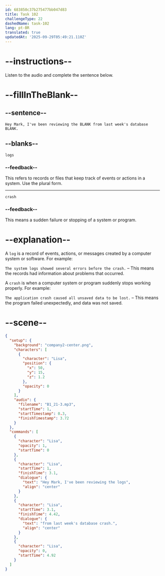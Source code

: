 ```yaml
---
id: 683850c37b275477bb047d83
title: Task 102
challengeType: 22
dashedName: task-102
lang: pt-BR
translated: true
updatedAt: '2025-09-29T05:49:21.110Z'
---
```


<!-- (Audio) Lisa: Hey Mark, I've been reviewing the logs from last week's database crash. -->

# --instructions--

Listen to the audio and complete the sentence below.

# --fillInTheBlank--

## --sentence--

`Hey Mark, I've been reviewing the BLANK from last week's database BLANK.`

## --blanks--

`logs`

### --feedback--

This refers to records or files that keep track of events or actions in a system. Use the plural form.

---

`crash`

### --feedback--

This means a sudden failure or stopping of a system or program.

# --explanation--

A `log` is a record of events, actions, or messages created by a computer system or software. For example:

`The system logs showed several errors before the crash.` – This means the records had information about problems that occurred.

A `crash` is when a computer system or program suddenly stops working properly. For example:

`The application crash caused all unsaved data to be lost.` – This means the program failed unexpectedly, and data was not saved.

# --scene--

```json
{
  "setup": {
    "background": "company2-center.png",
    "characters": [
      {
        "character": "Lisa",
        "position": {
          "x": 50,
          "y": 15,
          "z": 1.2
        },
        "opacity": 0
      }
    ],
    "audio": {
      "filename": "B1_21-3.mp3",
      "startTime": 1,
      "startTimestamp": 0.3,
      "finishTimestamp": 3.72
    }
  },
  "commands": [
    {
      "character": "Lisa",
      "opacity": 1,
      "startTime": 0
    },
    {
      "character": "Lisa",
      "startTime": 1,
      "finishTime": 3.1,
      "dialogue": {
        "text": "Hey Mark, I've been reviewing the logs",
        "align": "center"
      }
    },
    {
      "character": "Lisa",
      "startTime": 3.1,
      "finishTime": 4.42,
      "dialogue": {
        "text": "from last week's database crash.",
        "align": "center"
      }
    },
    {
      "character": "Lisa",
      "opacity": 0,
      "startTime": 4.92
    }
  ]
}
```
